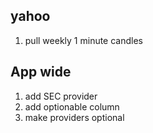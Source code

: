 ## yahoo

1. pull weekly 1 minute candles

## App wide

1. add SEC provider
2. add optionable column
3. make providers optional
